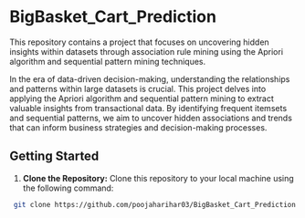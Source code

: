 # BigBasket_Cart_Prediction
This repository contains a project that focuses on uncovering hidden insights within datasets through association rule mining using the Apriori algorithm and sequential pattern mining techniques.

In the era of data-driven decision-making, understanding the relationships and patterns within large datasets is crucial. This project delves into applying the Apriori algorithm and sequential pattern mining to extract valuable insights from transactional data. By identifying frequent itemsets and sequential patterns, we aim to uncover hidden associations and trends that can inform business strategies and decision-making processes.

## Getting Started
1. **Clone the Repository:** Clone this repository to your local machine using the following command:
```bash
 git clone https://github.com/poojaharihar03/BigBasket_Cart_Prediction
```

